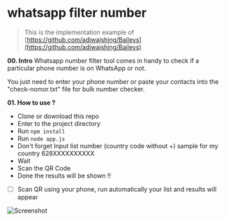 # whatsapp filter number

> This is the implementation example of [https://github.com/adiwajshing/Baileys](https://github.com/adiwajshing/Baileys)

**00. Intro**
Whatsapp number filter tool comes in handy to check if a particular phone number is on WhatsApp or not.

You just need to enter your phone number or paste your contacts into the "check-nomor.txt" file for bulk number checker.


**01. How to use ?**
- Clone or download this repo
- Enter to the project directory
- Run `npm install`
- Run `node app.js`
- Don't forget Input list number (country code without +) sample for my country 628XXXXXXXXXX
- Wait
- Scan the QR Code
- Done the results will be shown !!



- [ ] Scan QR using your phone, run automatically your list and results will appear

![Screenshot](https://user-images.githubusercontent.com/3745442/129669674-b924db39-0ec6-4556-bc84-581a2a926666.png)
